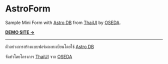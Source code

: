 # AstroForm

Sample Mini Form with [Astro DB](https://astro.build/db/) from [ThaiUI](https://thaiui.org/) by [OSEDA](https://www.oseda.or.th/).

<a href="https://astroform.thaiui.org/"  class="button pill" target="_blank"><strong>DEMO SITE →</strong></a>

---

ตัวอย่างการสร้างแบบฟอร์มลงทะเบียนโดยใช้ [Astro DB](https://astro.build/db/)

จัดทำโดยโครงการ [ThaiUI](https://thaiui.org/) จาก [OSEDA](https://www.oseda.or.th/)
